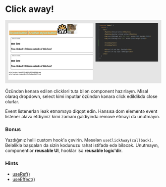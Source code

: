 # Click away!

![ClickAway](img-1.png)

Özündən kənara edilən clickləri tuta bilən component hazırlayın.
Misal olaraq dropdown, select kimi inputlar özündən kənara click edildikdə close olurlar.

Event listenerları leak etməməyə diqqət edin. Hansısa dom elementə event listener əlavə etdiyiniz kimi
zamanı gəldiyində remove etməyi də unutmayın.

### Bonus
Yazdığınız həlli custom hook'a çevirin. Məsələn `useClickAway(callback)`. Beləliklə başqaları da sizin kodunuzu rahat istifadə edə biləcək. Unutmayın, componentlər **reusable UI**, hooklar isə **reusable logic'dir**.


### Hints
- [useRef()](https://reactjs.org/docs/hooks-reference.html#useref)
- [useEffect()](https://reactjs.org/docs/hooks-reference.html#useeffect)